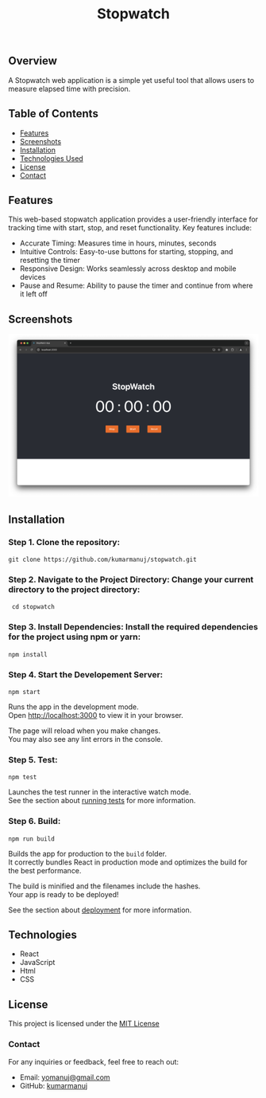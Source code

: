 <div align="center">
    <h1>Stopwatch</h1>
</div>

<br />

## Overview

A Stopwatch web application is a simple yet useful tool that allows users to measure elapsed time with precision.


## Table of Contents

- [Features](#features)
- [Screenshots](#screenshots)
- [Installation](#installation)
- [Technologies Used](#technologies)
- [License](#license)
- [Contact](#contact)

## Features

This web-based stopwatch application provides a user-friendly interface for tracking time with start, stop, and reset functionality. Key features include:
 * Accurate Timing: Measures time in hours, minutes, seconds
 * Intuitive Controls: Easy-to-use buttons for starting, stopping, and resetting the timer
 * Responsive Design: Works seamlessly across desktop and mobile devices
 * Pause and Resume: Ability to pause the timer and continue from where it left off

## Screenshots

![StopWatch](./public/images/stopwatch.png "Optional Title")

## Installation

### Step 1. Clone the repository:
  ```
git clone https://github.com/kumarmanuj/stopwatch.git
   ```
   
   
### Step 2. Navigate to the Project Directory: Change your current directory to the project directory:
  ```
   cd stopwatch
  ```

### Step 3. Install Dependencies: Install the required dependencies for the project using npm or yarn:
 ```
npm install
```

### Step 4. Start the Developement Server:
```
npm start
```
Runs the app in the development mode.\
Open [http://localhost:3000](http://localhost:3000) to view it in your browser.

The page will reload when you make changes.\
You may also see any lint errors in the console.


### Step 5. Test:
```
npm test
```

Launches the test runner in the interactive watch mode.\
See the section about [running tests](https://facebook.github.io/create-react-app/docs/running-tests) for more information.

### Step 6. Build:
```
npm run build
```

Builds the app for production to the `build` folder.\
It correctly bundles React in production mode and optimizes the build for the best performance.

The build is minified and the filenames include the hashes.\
Your app is ready to be deployed!

See the section about [deployment](https://facebook.github.io/create-react-app/docs/deployment) for more information.


## Technologies 
- React
- JavaScript
- Html
- CSS


## License
This project is licensed under the [MIT License](./LICENSE)


### Contact
For any inquiries or feedback, feel free to reach out:

- Email: [yomanuj@gmail.com](mailto:yomanuj@gmail.com)
- GitHub: [kumarmanuj](https://github.com/kumarmanuj)
